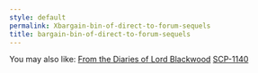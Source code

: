 ```yaml
---
style: default
permalink: Xbargain-bin-of-direct-to-forum-sequels
title: bargain-bin-of-direct-to-forum-sequels
---
```

You may also like:
[From the Diaries of Lord Blackwood](http://scp-wiki.net/from-the-diaries-of-lord-blackwood)
[SCP-1140](http://scp-wiki.net/scp-1140)